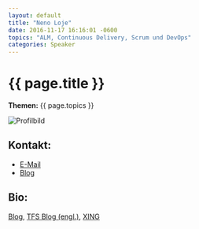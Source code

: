 ```yaml
---
layout: default
title: "Neno Loje"
date: 2016-11-17 16:16:01 -0600
topics: "ALM, Continuous Delivery, Scrum und DevOps"
categories: Speaker
---
```


# {{ page.title }}

**Themen:** {{ page.topics }}

![Profilbild](/assets/img/speakers/dummy.jpg)

## Kontakt:
- [E-Mail](mailto:bjoern@bjro.de)
- [Blog](http://www.bjro.de/)

## Bio:

[Blog](http://www.nenoloje.de/meinblog/), [TFS Blog (engl.)](http://www.nenoloje.de/tfsblog/), [XING](http://go.nenoloje.com/xing/)